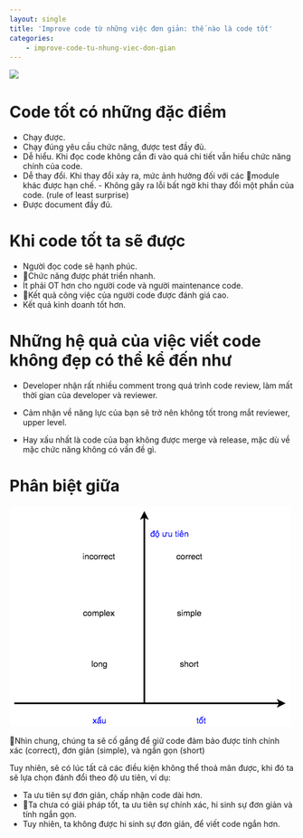 ```yaml
---
layout: single
title: 'Improve code từ những việc đơn giản: thế nào là code tốt'
categories:
    - improve-code-tu-nhung-viec-don-gian
---
```


![](https://i.stack.imgur.com/eTZvW.jpg)

# Code tốt có những đặc điểm

- Chạy được.
- Chạy đúng yêu cầu chức năng, được test đầy đủ.
- Dễ hiểu. Khi đọc code không cần đi vào quá chi tiết vẫn hiểu chức năng chính của code.
- Dễ thay đổi. Khi thay đổi xảy ra, mức ảnh hưởng đối với các module khác được hạn chế. - Không gây ra lỗi bất ngờ khi thay đổi một phần của code. (rule of least surprise)
- Được document đầy đủ.

# Khi code tốt ta sẽ được

- Người đọc code sẽ hạnh phúc.
- Chức năng được phát triển nhanh.
- Ít phải OT hơn cho người code và người maintenance code.
- Kết quả công việc của người code được đánh giá cao.
- Kết quả kinh doanh tốt hơn.

# Những hệ quả của việc viết code không đẹp có thể kể đến như

- Developer nhận rất nhiều comment trong quá trình code review, làm mất thời gian của developer và reviewer.

- Cảm nhận về năng lực của bạn sẽ trở nên không tốt trong mắt reviewer, upper level.
- Hay xấu nhất là code của bạn không được merge và release, mặc dù về mặc chức năng không có vấn đề gì.

# Phân biệt giữa

![code tốt - code xấu](/assets/ibst-good-code-bad-code.png)

Nhìn chung, chúng ta sẽ cố gắng để giữ code đảm bảo được tính chính xác (correct), đơn giản (simple), và ngắn gọn (short)

Tuy nhiên, sẽ có lúc tất cả các điều kiện không thể thoả mãn được, khi đó ta sẽ lựa chọn đánh đổi theo độ ưu tiên, ví dụ:

- Ta ưu tiên sự đơn giản, chấp nhận code dài hơn.
- Ta chưa có giải pháp tốt, ta ưu tiên sự chính xác, hi sinh sự đơn giản và tính ngắn gọn.
- Tuy nhiên, ta không được hi sinh sự đơn giản, để viết code ngắn hơn.
